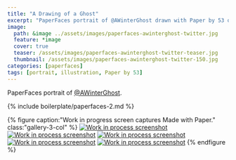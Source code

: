 ```yaml
---
title: "A Drawing of a Ghost"
excerpt: "PaperFaces portrait of @AWinterGhost drawn with Paper by 53 on an iPad."
image: 
  path: &image ../assets/images/paperfaces-awinterghost-twitter.jpg 
  feature: *image
  cover: true
  teaser: /assets/images/paperfaces-awinterghost-twitter-teaser.jpg
  thumbnail: /assets/images/paperfaces-awinterghost-twitter-150.jpg
categories: [paperfaces]
tags: [portrait, illustration, Paper by 53]
---
```


PaperFaces portrait of [@AWinterGhost](https://twitter.com/AWinterGhost).

{% include boilerplate/paperfaces-2.md %}

{% figure caption:"Work in progress screen captures Made with Paper." class:"gallery-3-col" %}
[![Work in process screenshot](/assets/images/paperfaces-awinterghost-process-1-600.jpg)](/assets/images/paperfaces-awinterghost-process-1-lg.jpg) [![Work in process screenshot](/assets/images/paperfaces-awinterghost-process-2-600.jpg)](/assets/images/paperfaces-awinterghost-process-2-lg.jpg) [![Work in process screenshot](/assets/images/paperfaces-awinterghost-process-3-600.jpg)](/assets/images/paperfaces-awinterghost-process-3-lg.jpg) [![Work in process screenshot](/assets/images/paperfaces-awinterghost-process-4-600.jpg)](/assets/images/paperfaces-awinterghost-process-4-lg.jpg) [![Work in process screenshot](/assets/images/paperfaces-awinterghost-process-5-600.jpg)](/assets/images/paperfaces-awinterghost-process-5-lg.jpg)
{% endfigure %}

